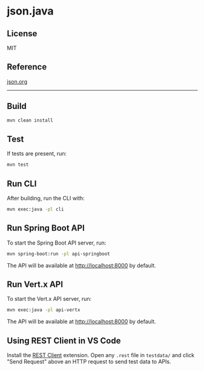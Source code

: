 # json.java

## License

MIT

## Reference

[json.org](http://json.org)

---

## Build

```sh
mvn clean install
```

## Test

If tests are present, run:

```sh
mvn test
```

## Run CLI

After building, run the CLI with:

```sh
mvn exec:java -pl cli
```

## Run Spring Boot API

To start the Spring Boot API server, run:

```sh
mvn spring-boot:run -pl api-springboot
```

The API will be available at [http://localhost:8000](http://localhost:8000) by default.

## Run Vert.x API

To start the Vert.x API server, run:

```sh
mvn exec:java -pl api-vertx
```

The API will be available at [http://localhost:8000](http://localhost:8000) by default.

## Using REST Client in VS Code

Install the [REST Client](https://marketplace.visualstudio.com/items?itemName=humao.rest-client) extension. Open any `.rest` file in `testdata/` and click "Send Request" above an HTTP request to send test data to APIs.

